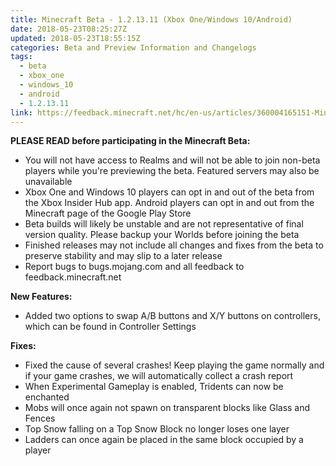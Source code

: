 ```yaml
---
title: Minecraft Beta - 1.2.13.11 (Xbox One/Windows 10/Android)
date: 2018-05-23T08:25:27Z
updated: 2018-05-23T18:55:15Z
categories: Beta and Preview Information and Changelogs
tags:
  - beta
  - xbox_one
  - windows_10
  - android
  - 1.2.13.11
link: https://feedback.minecraft.net/hc/en-us/articles/360004165151-Minecraft-Beta-1-2-13-11-Xbox-One-Windows-10-Android
---
```


**PLEASE READ before participating in the Minecraft Beta:**

- You will not have access to Realms and will not be able to join non-beta players while you're previewing the beta. Featured servers may also be unavailable
- Xbox One and Windows 10 players can opt in and out of the beta from the Xbox Insider Hub app. Android players can opt in and out from the Minecraft page of the Google Play Store
- Beta builds will likely be unstable and are not representative of final version quality. Please backup your Worlds before joining the beta
- Finished releases may not include all changes and fixes from the beta to preserve stability and may slip to a later release
- Report bugs to bugs.mojang.com and all feedback to feedback.minecraft.net

  
**New Features:**

- Added two options to swap A/B buttons and X/Y buttons on controllers, which can be found in Controller Settings

  
**Fixes:**

- Fixed the cause of several crashes! Keep playing the game normally and if your game crashes, we will automatically collect a crash report
- When Experimental Gameplay is enabled, Tridents can now be enchanted
- Mobs will once again not spawn on transparent blocks like Glass and Fences
- Top Snow falling on a Top Snow Block no longer loses one layer
- Ladders can once again be placed in the same block occupied by a player

